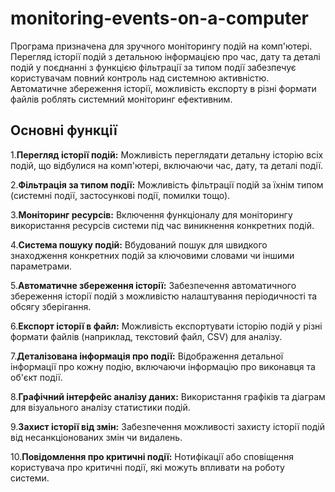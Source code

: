 # monitoring-events-on-a-computer
Програма призначена для зручного моніторингу подій на комп'ютері. Перегляд історії подій з детальною інформацією про час, дату та деталі подій у поєднанні з функцією фільтрації за типом події забезпечує користувачам повний контроль над системною активністю. Автоматичне збереження історії, можливість експорту в різні формати файлів роблять системний моніторинг ефективним.

## Основні функції
1.**Перегляд історії подій:**
  Можливість переглядати детальну історію всіх подій, що відбулися на комп'ютері, включаючи час, дату, та деталі події.

2.**Фільтрація за типом події:**
  Можливість фільтрації подій за їхнім типом (системні події, застосункові події, помилки тощо).

3.**Моніторинг ресурсів:**
  Включення функціоналу для моніторингу використання ресурсів системи під час виникнення конкретних подій.

4.**Система пошуку подій:**
  Вбудований пошук для швидкого знаходження конкретних подій за ключовими словами чи іншими параметрами.

5.**Автоматичне збереження історії:**
  Забезпечення автоматичного збереження історії подій з можливістю налаштування періодичності та обсягу зберігання.

6.**Експорт історії в файл:**
  Можливість експортувати історію подій у різні формати файлів (наприклад, текстовий файл, CSV) для аналізу.

7.**Деталізована інформація про події:**
  Відображення детальної інформації про кожну подію, включаючи інформацію про виконавця та об'єкт події.

8.**Графічний інтерфейс аналізу даних:**
  Використання графіків та діаграм для візуального аналізу статистики подій.

9.**Захист історії від змін:**
  Забезпечення можливості захисту історії подій від несанкціонованих змін чи видалень.

10.**Повідомлення про критичні події:**
  Нотифікації або сповіщення користувача про критичні події, які можуть впливати на роботу системи.
